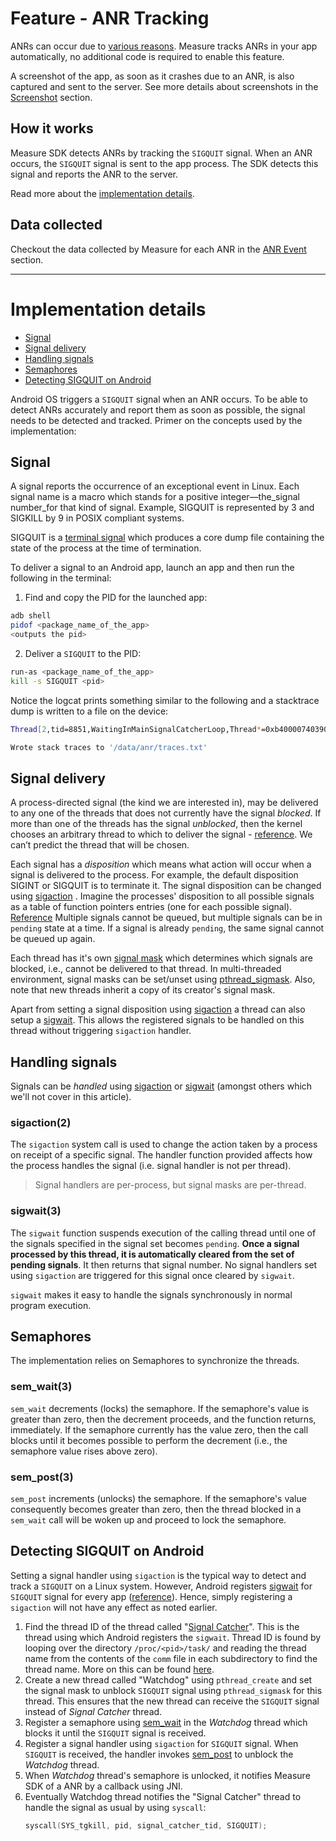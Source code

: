 # Feature - ANR Tracking

ANRs can occur due
to [various reasons](https://developer.android.com/topic/performance/anrs/diagnose-and-fix-anrs#input-dispatch-common-causes).
Measure tracks ANRs in your app automatically, no additional code is required
to enable this feature.

A screenshot of the app, as soon as it crashes due to an ANR, is also captured and sent to the server.
See more details about screenshots in the [Screenshot](feature_screenshot.md) section.

## How it works

Measure SDK detects ANRs by tracking the `SIGQUIT` signal. When an ANR occurs, the `SIGQUIT` signal is
sent to the app process. The SDK detects this signal and reports the ANR to the server.

Read more about the [implementation details](#implementation-details).

## Data collected

Checkout the data collected by Measure for each ANR in the [ANR Event](../../api/sdk/README.md#anr) section.

---
# Implementation details

* [Signal](#signal)
* [Signal delivery](#signal-delivery)
* [Handling signals](#handling-signals)
* [Semaphores](#semaphores)
* [Detecting SIGQUIT on Android](#detecting-sigquit-on-android)

Android OS triggers a `SIGQUIT` signal when an ANR occurs. To be able to detect ANRs accurately and
report them as soon
as possible, the signal needs to be detected and tracked. Primer on the concepts used by the
implementation:

## Signal

A signal reports the occurrence of an exceptional event in Linux. Each signal name is a macro which
stands for a
positive integer—the_signal number_for that kind of signal. Example, SIGQUIT is represented by 3 and
SIGKILL by 9 in
POSIX compliant systems.

SIGQUIT is
a [terminal signal](https://www.gnu.org/software/libc/manual/html_node/Termination-Signals.html)
which
produces a core dump file containing the state of the process at the time of termination.

To deliver a signal to an Android app, launch an app and then run the following in the terminal:

1. Find and copy the PID for the launched app:

```bash
adb shell
pidof <package_name_of_the_app>
<outputs the pid>
```

2. Deliver a `SIGQUIT` to the PID:

```bash
run-as <package_name_of_the_app>
kill -s SIGQUIT <pid>
```

Notice the logcat prints something similar to the following and a stacktrace dump is written to a
file on the device:

```bash
Thread[2,tid=8851,WaitingInMainSignalCatcherLoop,Thread*=0xb40000740390ff50,peer=0x12e401f8,"Signal Catcher"]: reacting to signal 3

Wrote stack traces to '/data/anr/traces.txt'
```

## Signal delivery

A process-directed signal (the kind we are interested in), may be delivered to any one of the
threads that does not
currently have the signal *blocked*. If more than one of the threads has the signal *unblocked*,
then the kernel chooses
an arbitrary thread to which to deliver the signal - [reference](https://arc.net/l/quote/hobkxzrr).
We can’t predict the
thread that will be chosen.

Each signal has a *disposition* which means what action will occur when a signal is delivered to the
process. For
example, the default disposition SIGINT or SIGQUIT is to terminate it. The signal disposition can be
changed
using [sigaction](https://man7.org/linux/man-pages/man2/sigaction.2.html) . Imagine the processes'
disposition to all
possible signals as a table of function pointers entries (one for each possible
signal). [Reference](https://csresources.github.io/SystemProgrammingWiki/SystemProgramming/Signals,-Part-2:-Pending-Signals-and-Signal-Masks/)
Multiple signals cannot be queued, but multiple signals can be in `pending` state at a time. If a
signal is
already `pending`, the same signal cannot be queued up again.

Each thread has it's
own [signal mask](https://csresources.github.io/SystemProgrammingWiki/SystemProgramming/Signals,-Part-2:-Pending-Signals-and-Signal-Masks/)
which determines which signals are blocked, i.e., cannot be delivered to that thread. In
multi-threaded environment,
signal masks can be set/unset
using [pthread_sigmask](https://man7.org/linux/man-pages/man3/pthread_sigmask.3.html).
Also, note that new threads inherit a copy of its creator's signal mask.

Apart from setting a signal disposition
using [sigaction](https://man7.org/linux/man-pages/man2/sigaction.2.html) a
thread can also setup a [sigwait](https://man7.org/linux/man-pages/man3/sigwait.3.html). This allows
the registered
signals to be handled on this thread without triggering `sigaction` handler.

## Handling signals

Signals can be *handled* using [sigaction](https://man7.org/linux/man-pages/man2/sigaction.2.html)
or [sigwait](https://man7.org/linux/man-pages/man3/sigwait.3.html) (amongst others which we'll not
cover in this
article).

### sigaction(2)

The `sigaction` system call is used to change the action taken by a process on receipt of a specific
signal. The handler
function provided affects how the process handles the signal (i.e. signal handler is not per
thread).

> Signal handlers are per-process, but signal masks are per-thread.

### sigwait(3)

The `sigwait` function suspends execution of the calling thread until one of the signals specified
in the signal set
becomes `pending`. **Once a signal processed by this thread, it is automatically cleared from the
set of pending signals**. It then returns that signal number. No signal handlers set
using `sigaction` are triggered for
this signal once
cleared by `sigwait`.

`sigwait` makes it easy to handle the signals synchronously in normal program execution.

## Semaphores

The implementation relies on Semaphores to synchronize the threads.

### sem_wait(3)

`sem_wait` decrements (locks) the semaphore. If the semaphore's value is greater than zero, then the
decrement proceeds, and the function returns, immediately. If the semaphore currently has the value
zero, then the call blocks until it becomes possible to perform the decrement (i.e., the semaphore
value rises above zero).

### sem_post(3)

`sem_post` increments (unlocks) the semaphore. If the semaphore's value
consequently becomes greater than zero, then the thread blocked in a `sem_wait` call
will be woken up and proceed to lock the semaphore.

## Detecting SIGQUIT on Android

Setting a signal handler using `sigaction` is the typical way to detect and track a `SIGQUIT` on a
Linux system.
However, Android registers [sigwait](https://man7.org/linux/man-pages/man3/sigwait.3.html)
for `SIGQUIT` signal for
every
app ([reference](https://android.googlesource.com/platform/art/+/refs/heads/main/runtime/signal_catcher.cc)).
Hence, simply registering a `sigaction` will not have any effect as noted earlier.

1. Find the thread ID of the thread
   called "[Signal Catcher](https://android.googlesource.com/platform/art/+/refs/heads/main/runtime/signal_catcher.cc)".
   This is the thread using which Android registers the `sigwait`.
   Thread ID is found by looping over the directory `/proc/<pid>/task/` and reading the thread name from
   the contents of
   the `comm` file in each subdirectory to find the thread name. More on this can be
   found [here](https://man.freebsd.org/cgi/man.cgi?apropos=0&arch=default&format=html&manpath=CentOS+7.1&query=proc&sektion=5#:~:text=%2Fproc%2F%5Bpid%5D%2Ftask%09(since%20Linux%202.6.0%2Dtest6)).
2. Create a new thread called "Watchdog" using `pthread_create` and set the signal mask to
   unblock `SIGQUIT` signal
   using `pthread_sigmask` for this thread. This ensures that the new thread can receive
   the `SIGQUIT` signal instead
   of _Signal Catcher_ thread.
3. Register a semaphore using [sem_wait](https://man7.org/linux/man-pages/man3/sem_wait.3.html) in
   the _Watchdog_ thread
   which blocks it until the `SIGQUIT` signal is received.
4. Register a signal handler using `sigaction` for `SIGQUIT` signal. When `SIGQUIT` is received, the
   handler invokes
   [sem_post](https://man7.org/linux/man-pages/man3/sem_post.3.html) to unblock the _Watchdog_
   thread.
5. When _Watchdog_ thread's semaphore is unlocked, it notifies Measure SDK of a ANR by a callback
   using JNI.
6. Eventually Watchdog thread notifies the "Signal Catcher" thread to handle the signal as usual by
   using `syscall`:
    ```c
    syscall(SYS_tgkill, pid, signal_catcher_tid, SIGQUIT);
    ```
